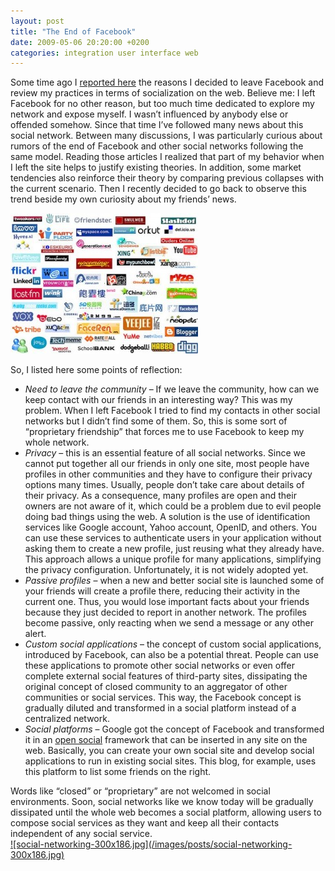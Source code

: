 ```yaml
---
layout: post
title: "The End of Facebook"
date: 2009-05-06 20:20:00 +0200
categories: integration user interface web
---
```


Some time ago I <a href="http://69.89.31.239/~hildeber/?p=129">reported here</a> the reasons I decided to leave Facebook and review my practices in terms of socialization on the web. Believe me: I left Facebook for no other reason, but too much time dedicated to explore my network and expose myself. I wasn’t influenced by anybody else or offended somehow. Since that time I’ve followed many news about this social network. Between many discussions, I was particularly curious about rumors of the end of Facebook and other social networks following the same model. Reading those articles I realized that part of my behavior when I left the site helps to justify existing theories. In addition, some market tendencies also reinforce their theory by comparing previous collapses with the current scenario. Then I recently decided to go back to observe this trend beside my own curiosity about my friends’ news.

<a href="http://69.89.31.239/~hildeber/wp-content/uploads/2009/05/social-networking-sites.jpg">![social-networking-sites-300x225.jpg](/images/posts/social-networking-sites-300x225.jpg)</a>

So, I listed here some points of reflection:

<ul>
<li><span style="font-style:italic;">Need to leave the community</span> – If we leave the community, how can we keep contact with our friends in an interesting way? This was my problem. When I left Facebook I tried to find my contacts in other social networks but I didn’t find some of them. So, this is some sort of “proprietary friendship” that forces me to use Facebook to keep my whole network.</li>


<li><span style="font-style:italic;">Privacy</span> – this is an essential feature of all social networks. Since we cannot put together all our friends in only one site, most people have profiles in other communities and they have to configure their privacy options many times. Usually, people don’t take care about details of their privacy. As a consequence, many profiles are open and their owners are not aware of it, which could be a problem due to evil people doing bad things using the web. A solution is the use of identification services like Google account, Yahoo account, OpenID, and others. You can use these services to authenticate users in your application without asking them to create a new profile, just reusing what they already have. This approach allows a unique profile for many applications, simplifying the privacy configuration. Unfortunately, it is not widely adopted yet.</li>


<li><span style="font-style:italic;">Passive profiles</span> – when a new and better social site is launched some of your friends will create a profile there, reducing their activity in the current one. Thus, you would lose important facts about your friends because they just decided to report in another network. The profiles become passive, only reacting when we send a message or any other alert.</li>


<li><span style="font-style:italic;">Custom social applications</span> – the concept of custom social applications, introduced by Facebook, can also be a potential threat. People can use these applications to promote other social networks or even offer complete external social features of third-party sites, dissipating the original concept of closed community to an aggregator of other communities or social services. This way, the Facebook concept is gradually diluted and transformed in a social platform instead of a centralized network.</li>


<li><span style="font-style:italic;">Social platforms</span> – Google got the concept of Facebook and transformed it in an <a href="http://code.google.com/apis/opensocial/">open social</a> framework that can be inserted in any site on the web. Basically, you can create your own social site and develop social applications to run in existing social sites. This blog, for example, uses this platform to list some friends on the right.</li>
</ul>
Words like “closed” or “proprietary” are not welcomed in social environments. Soon, social networks like we know today will be gradually dissipated until the whole web becomes a social platform, allowing users to compose social services as they want and keep all their contacts independent of any social service.<br/><a href="http://69.89.31.239/~hildeber/wp-content/uploads/2009/05/social-networking.jpg">![social-networking-300x186.jpg](/images/posts/social-networking-300x186.jpg)</a>
